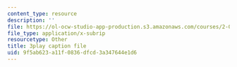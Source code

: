 ```yaml
---
content_type: resource
description: ''
file: https://ol-ocw-studio-app-production.s3.amazonaws.com/courses/2-003sc-engineering-dynamics-fall-2011/9f5ab623a11f0836dfcd3a347644e1d6_fZKrUgm9R1o.srt
file_type: application/x-subrip
resourcetype: Other
title: 3play caption file
uid: 9f5ab623-a11f-0836-dfcd-3a347644e1d6
---
```

